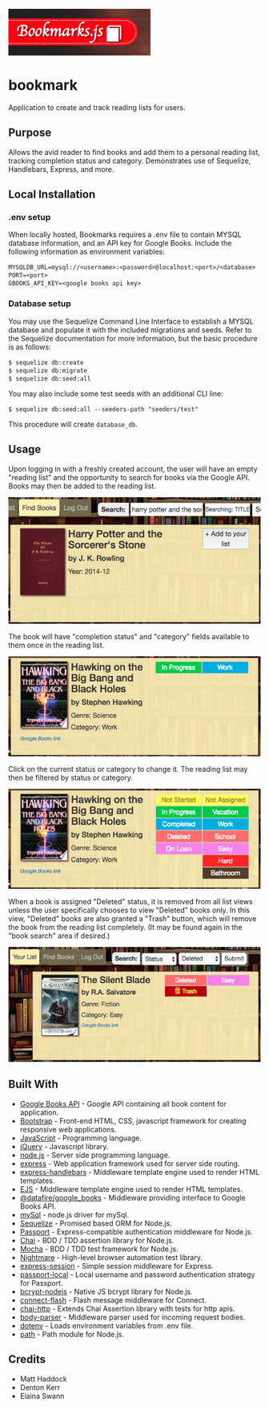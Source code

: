 ![bookmarks-title](screenshots/bookmarks-title.png "Adding to the reading list.")
# bookmark
Application to create and track reading lists for users.

## Purpose
Allows the avid reader to find books and add them to a personal reading list, tracking completion status and category. Demonstrates use of Sequelize, Handlebars, Express, and more.

## Local Installation
### .env setup
When locally hosted, Bookmarks requires a .env file to contain MYSQL database information, and an API key for Google Books. Include the following information as environment variables:
```
MYSQLDB_URL=mysql://<username>:<password>@localhost:<port>/<database>
PORT=<port>
GBOOKS_API_KEY=<google books api key>
```

### Database setup
You may use the Sequelize Command Line Interface to establish a MYSQL database and populate it with the included migrations and seeds. Refer to the Sequelize documentation for more information, but the basic procedure is as follows:
```
$ sequelize db:create
$ sequelize db:migrate
$ sequelize db:seed:all
```

You may also include some test seeds with an additional CLI line:
```
$ sequelize db:seed:all --seeders-path "seeders/test"
```
This procedure will create `database_db`.

## Usage
Upon logging in with a freshly created account, the user will have an empty "reading list" and the opportunity to search for books via the Google API. Books may then be added to the reading list.

![add-to-list](screenshots/add-to-list.png "Adding to the reading list.")

The book will have "completion status" and "category" fields available to them once in the reading list.

![reading-list-book](screenshots/reading-list-book.png "Adding to the reading list.")

Click on the current status or category to change it. The reading list may then be filtered by status or category.

![tag-changing](screenshots/tag-changing.png "Adding to the reading list.")

When a book is assigned "Deleted" status, it is removed from all list views unless the user specifically chooses to view "Deleted" books only. In this view, "Deleted" books are also granted a "Trash" button, which will remove the book from the reading list completely. (It may be found again in the "book search" area if desired.)

![trash-button](screenshots/trash-button.png "Adding to the reading list.")

## Built With

* [Google Books API](https://developers.google.com/books/) - Google API containing all book content for application.
* [Bootstrap](https://getbootstrap.com/docs/3.3/) - Front-end HTML, CSS, javascript framework for creating responsive web applications. 
* [JavaScript](https://www.javascript.com/) - Programming language.
* [jQuery](https://jquery.com/) - Javascript library.
* [node.js](https://nodejs.org/en/) - Server side programming language.
* [express](https://www.npmjs.com/package/express) - Web application framework used for server side routing.
* [express-handlebars](https://www.npmjs.com/package/express-handlebars) - Middleware template engine used to render HTML templates.
* [EJS](https://www.npmjs.com/package/ejs) - Middleware template engine used to render HTML templates.
* [@datafire/google_books](https://www.npmjs.com/package/@datafire/google_books) - Middleware providing interface to Google Books API.
* [mySql](https://www.npmjs.com/package/mysql) - node.js driver for mySql.
* [Sequelize](http://docs.sequelizejs.com/) - Promised based ORM for Node.js.
* [Passport](http://www.passportjs.org/docs/) - Express-compatible authentication middleware for Node.js.
* [Chai](http://www.chaijs.com/) - BDD / TDD assertion library for Node.js.
* [Mocha](https://mochajs.org/) - BDD / TDD test framework for Node.js.
* [Nightmare](https://www.npmjs.com/package/nightmare) - High-level browser automation test library.
* [express-session](https://www.npmjs.com/package/express-session) - Simple session middleware for Express.
* [passport-local](https://www.npmjs.com/package/passport-local) - Local username and password authentication strategy for Passport.
* [bcrypt-nodejs](https://www.npmjs.com/package/bcrypt-nodejs) - Native JS bcrypt library for Node.js.
* [connect-flash](https://www.npmjs.com/package/connect-flash) - Flash message middleware for Connect.
* [chai-http](https://www.npmjs.com/package/chai-http) - Extends Chai Assertion library with tests for http apis.
* [body-parser](https://www.npmjs.com/package/body-parser) - Middleware parser used for incoming request bodies.
* [dotenv](https://www.npmjs.com/package/dotenv) - Loads environment variables from .env file.
* [path](https://www.npmjs.com/package/path) - Path module for Node.js.

## Credits
- Matt Haddock
- Denton Kerr
- Elaina Swann
